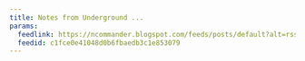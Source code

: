 ```yaml
---
title: Notes from Underground ...
params:
  feedlink: https://ncommander.blogspot.com/feeds/posts/default?alt=rss
  feedid: c1fce0e41048d0b6fbaedb3c1e853079
---
```

